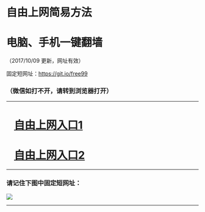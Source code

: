 ﻿# 自由上网简易方法

# 电脑、手机一键翻墙

（2017/10/09 更新，网址有效）

固定短网址：https://git.io/free99

### （微信如打不开，请转到浏览器打开）


***





# &nbsp;&nbsp; <a href="http://ft1480326600.fwq-tz-1001.info/fwqtz01.html?t=100900124514 " target="_blank">自由上网入口1</a>
# &nbsp;&nbsp; <a href="http://ft1806410382.fwq-tz-1002.info/fwqtz02.html?t=10090014171 " target="_blank">自由上网入口2</a>
***

### 请记住下图中固定短网址：

<img src="https://s3-us-west-2.amazonaws.com/fwq-1001/yjfq-20170905okok.png" /> 


***

